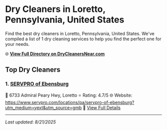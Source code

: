 # Dry Cleaners in Loretto, Pennsylvania, United States

Find the best dry cleaners in Loretto, Pennsylvania, United States. We've compiled a list of 1 dry cleaning services to help you find the perfect one for your needs.

🌐 **[View Full Directory on DryCleanersNear.com](https://drycleanersnear.com/city/US/Pennsylvania/Loretto)**

## Top Dry Cleaners

### 1. [SERVPRO of Ebensburg](https://drycleanersnear.com/dryCleaner/686735e5bb1702f4ee39b40b/servpro-of-ebensburg)
📍 6733 Admiral Peary Hwy, Loretto
⭐ Rating: 4.7/5
🌐 Website: https://www.servpro.com/locations/pa/servpro-of-ebensburg?utm_medium=yext&utm_source=gmb
🔗 [View Full Details](https://drycleanersnear.com/dryCleaner/686735e5bb1702f4ee39b40b/servpro-of-ebensburg)


---

*Last updated: 8/21/2025*

